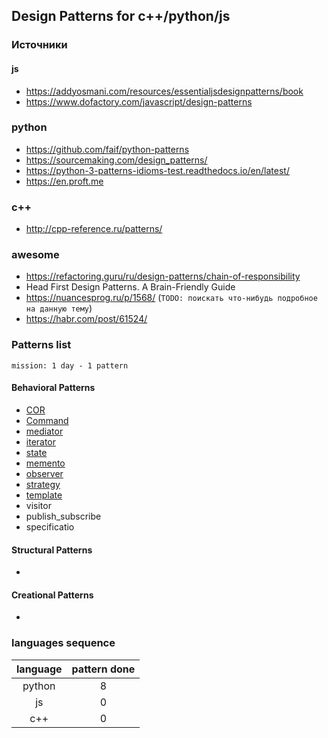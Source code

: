 ## Design Patterns for c++/python/js

### Источники 

#### js

* https://addyosmani.com/resources/essentialjsdesignpatterns/book
* https://www.dofactory.com/javascript/design-patterns

### python

* https://github.com/faif/python-patterns
* https://sourcemaking.com/design_patterns/
* https://python-3-patterns-idioms-test.readthedocs.io/en/latest/
* https://en.proft.me

### c++

* http://cpp-reference.ru/patterns/
 
### awesome

* https://refactoring.guru/ru/design-patterns/chain-of-responsibility
* Head First Design Patterns. A Brain-Friendly Guide
* https://nuancesprog.ru/p/1568/  (```TODO: поискать что-нибудь подробное на данную тему```)
* https://habr.com/post/61524/
### Patterns list

```mission: 1 day - 1 pattern```

#### Behavioral Patterns

* [COR](behavioralPatterns/cor)
* [Command](behavioralPatterns/command)
* [mediator](behavioralPatterns/mediator)
* [iterator](behavioralPatterns/iterator)
* [state](behavioralPatterns/state)
* [memento](behavioralPatterns/memento)
* [observer](behavioralPatterns/observer)
* [strategy](behavioralPatterns/strategy)
* [template](behavioralPatterns/template)
* visitor
* publish_subscribe
* specificatio


#### Structural Patterns

*

#### Creational Patterns

*

### languages sequence

         
  language   | pattern done
:----------: | :----------:
python       | 8
js           | 0
c++          | 0

